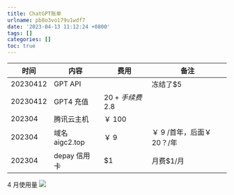 ```yaml
---
title: ChatGPT账单
urlname: pb8o3vo179u1wdf7
date: '2023-04-13 11:12:24 +0800'
tags: []
categories: []
toc: true
---
```


| 时间     | 内容           | 费用           | 备注                       |
| -------- | -------------- | -------------- | -------------------------- |
| 20230412 | GPT API        |                | 冻结了$5                   |
| 20230412 | GPT4 充值      | $20+手续费$2.8 |                            |
| 202304   | 腾讯云主机     | ￥ 100         |                            |
| 202304   | 域名 aigc2.top | ￥ 9           | ￥ 9 /首年，后面￥ 20？/年 |
| 202304   | depay 信用卡   | $1             | 月费$1/月                  |

4 月使用量
![](/images/Fhyem9Oyi_2vpDrWkCW1u2SuIa0R.png)
